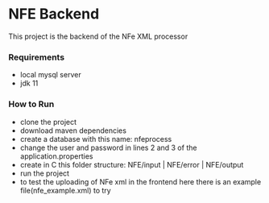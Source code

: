 # NFE Backend

This project is the backend of the NFe XML processor

### Requirements

- local mysql server
- jdk 11

### How to Run

- clone the project
- download maven dependencies
- create a database with this name: nfeprocess
- change the user and password in lines 2 and 3 of the application.properties
- create in C this folder structure:
  NFE/input | NFE/error | NFE/output
- run the project
- to test the uploading of NFe xml in the frontend here there is an example file(nfe_example.xml) to try
